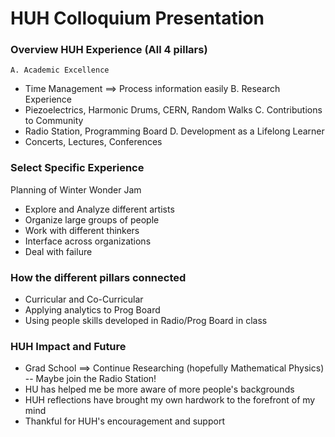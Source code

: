 
# HUH Colloquium Presentation

### Overview HUH Experience (All 4 pillars)

	A. Academic Excellence
 - Time Management ==> Process information easily
	B. Research Experience
 - Piezoelectrics, Harmonic Drums, CERN, Random Walks
	C. Contributions to Community
 - Radio Station, Programming Board
	D. Development as a Lifelong Learner
 - Concerts, Lectures, Conferences

### Select Specific Experience
Planning of Winter Wonder Jam
 - Explore and Analyze different artists
 - Organize large groups of people
 - Work with different thinkers
 - Interface across organizations
 - Deal with failure

### How the different pillars connected
 - Curricular and Co-Curricular
 - Applying analytics to Prog Board
 - Using people skills developed in Radio/Prog Board in class

### HUH Impact and Future
 - Grad School ==> Continue Researching (hopefully Mathematical Physics)
  -- Maybe join the Radio Station!
 - HU has helped me be more aware of more people's backgrounds
 - HUH reflections have brought my own hardwork to the forefront of my mind
 - Thankful for HUH's encouragement and support
